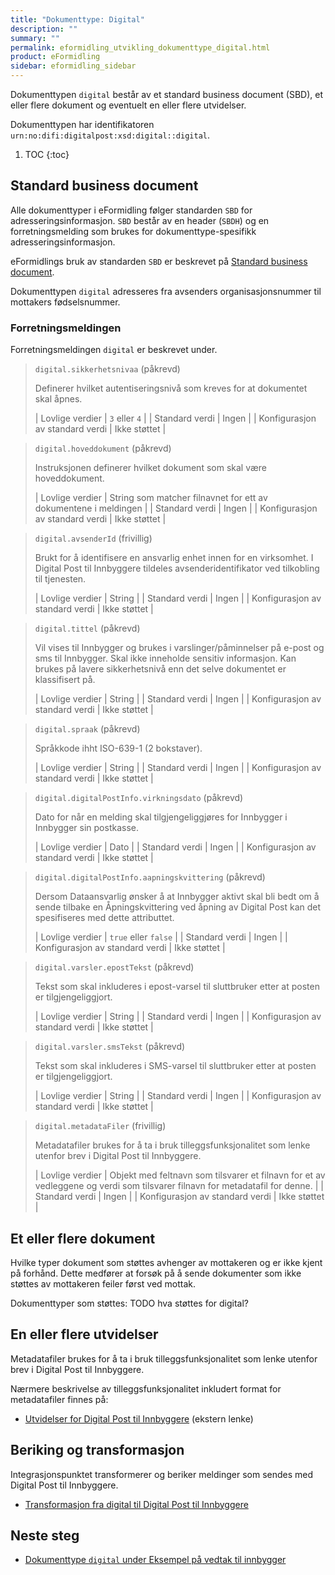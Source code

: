 ```yaml
---
title: "Dokumenttype: Digital"
description: ""
summary: ""
permalink: eformidling_utvikling_dokumenttype_digital.html
product: eFormidling
sidebar: eformidling_sidebar
---
```


Dokumenttypen `digital` består av et standard business document (SBD), et eller flere dokument og eventuelt en eller flere
utvidelser.

Dokumenttypen har identifikatoren `urn:no:difi:digitalpost:xsd:digital::digital`.

1. TOC
{:toc}

## Standard business document

Alle dokumenttyper i eFormidling følger standarden `SBD` for adresseringsinformasjon. `SBD` består av en header (`SBDH`)
og en forretningsmelding som brukes for dokumenttype-spesifikk adresseringsinformasjon.

eFormidlings bruk av standarden `SBD` er beskrevet på [Standard business document](eformidling_utvikling_standard_sbd.html).

Dokumenttypen `digital` adresseres fra avsenders organisasjonsnummer til mottakers fødselsnummer.

### Forretningsmeldingen

Forretningsmeldingen `digital` er beskrevet under.

> `digital.sikkerhetsnivaa` (påkrevd)
>
> Definerer hvilket autentiseringsnivå som kreves for at dokumentet skal åpnes.
>
> | Lovlige verdier                 | `3` eller `4` |
> | Standard verdi                  | Ingen         |
> | Konfigurasjon av standard verdi | Ikke støttet  |

> `digital.hoveddokument` (påkrevd)
>
> Instruksjonen definerer hvilket dokument som skal være hoveddokument.
>
> | Lovlige verdier                 | String som matcher filnavnet for ett av dokumentene i meldingen |
> | Standard verdi                  | Ingen                                                           |
> | Konfigurasjon av standard verdi | Ikke støttet                                                    |

> `digital.avsenderId` (frivillig)
>
> Brukt for å identifisere en ansvarlig enhet innen for en virksomhet. I Digital Post til Innbyggere tildeles
> avsenderidentifikator ved tilkobling til tjenesten.
>
> | Lovlige verdier                 | String        |
> | Standard verdi                  | Ingen         |
> | Konfigurasjon av standard verdi | Ikke støttet  |

> `digital.tittel` (påkrevd)
>
> Vil vises til Innbygger og brukes i varslinger/påminnelser på e-post og sms til Innbygger. Skal ikke inneholde
> sensitiv informasjon. Kan brukes på lavere sikkerhetsnivå enn det selve dokumentet er klassifisert på.
>
> | Lovlige verdier                 | String                       |
> | Standard verdi                  | Ingen                        |
> | Konfigurasjon av standard verdi | Ikke støttet                 |

> `digital.spraak` (påkrevd)
>
> Språkkode ihht ISO-639-1 (2 bokstaver).
>
> | Lovlige verdier                 | String                       |
> | Standard verdi                  | Ingen                        |
> | Konfigurasjon av standard verdi | Ikke støttet                 |

> `digital.digitalPostInfo.virkningsdato` (påkrevd)
>
> Dato for når en melding skal tilgjengeliggjøres for Innbygger i Innbygger sin postkasse.
>
> | Lovlige verdier                 | Dato |
> | Standard verdi                  | Ingen                        |
> | Konfigurasjon av standard verdi | Ikke støttet                 |

> `digital.digitalPostInfo.aapningskvittering` (påkrevd)
>
> Dersom Dataansvarlig ønsker å at Innbygger aktivt skal bli bedt om å sende tilbake en Åpningskvittering ved åpning av Digital Post kan det spesifiseres med dette attributtet.
> 
> | Lovlige verdier                 | `true` eller `false`         |
> | Standard verdi                  | Ingen                        |
> | Konfigurasjon av standard verdi | Ikke støttet                 |

> `digital.varsler.epostTekst` (påkrevd)
>
> Tekst som skal inkluderes i epost-varsel til sluttbruker etter at posten er tilgjengeliggjort.
>
> | Lovlige verdier                 | String                       |
> | Standard verdi                  | Ingen                        |
> | Konfigurasjon av standard verdi | Ikke støttet                 |

> `digital.varsler.smsTekst` (påkrevd)
>
> Tekst som skal inkluderes i SMS-varsel til sluttbruker etter at posten er tilgjengeliggjort.
>
> | Lovlige verdier                 | String                       |
> | Standard verdi                  | Ingen                        |
> | Konfigurasjon av standard verdi | Ikke støttet                 |

> `digital.metadataFiler` (frivillig)
>
> Metadatafiler brukes for å ta i bruk tilleggsfunksjonalitet som lenke utenfor brev i Digital Post til Innbyggere.
>
> | Lovlige verdier                 | Objekt med feltnavn som tilsvarer et filnavn for et av vedleggene og verdi som tilsvarer filnavn for metadatafil for denne. |
> | Standard verdi                  | Ingen                        |
> | Konfigurasjon av standard verdi | Ikke støttet                 |

## Et eller flere dokument

Hvilke typer dokument som støttes avhenger av mottakeren og er ikke kjent på forhånd. Dette medfører at forsøk på å
sende dokumenter som ikke støttes av mottakeren feiler først ved mottak.

Dokumenttyper som støttes: TODO hva støttes for digital?

## En eller flere utvidelser

Metadatafiler brukes for å ta i bruk tilleggsfunksjonalitet som lenke utenfor brev i Digital Post til Innbyggere.

Nærmere beskrivelse av tilleggsfunksjonalitet inkludert format for metadatafiler finnes på:

- [Utvidelser for Digital Post til Innbyggere](https://docs.digdir.no/dpi_utvidelser_index.html) (ekstern lenke)

## Beriking og transformasjon

Integrasjonspunktet transformerer og beriker meldinger som sendes med Digital Post til Innbyggere.

- [Transformasjon fra digital til Digital Post til Innbyggere](eformidling_utvikling_digital_til_digital_post_til_innbyggere.html)

## Neste steg

- [Dokumenttype `digital` under Eksempel på vedtak til innbygger](eformidling_utvikling_eksempel_vedtak_til_innbygger.html#dersom-dokumenttype-digital-st%C3%B8ttes)
